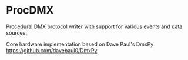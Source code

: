 # ProcDMX
Procedural DMX protocol writer with support for various events and data sources.

Core hardware implementation based on Dave Paul's DmxPy https://github.com/davepaul0/DmxPy
